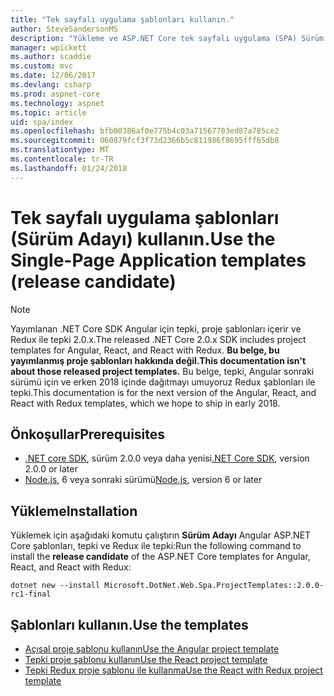 ```yaml
---
title: "Tek sayfalı uygulama şablonları kullanın."
author: SteveSandersonMS
description: "Yükleme ve ASP.NET Core tek sayfalı uygulama (SPA) Sürüm Adayı proje şablonları kullanmaya başlama hakkında bilgi edinin."
manager: wpickett
ms.author: scaddie
ms.custom: mvc
ms.date: 12/06/2017
ms.devlang: csharp
ms.prod: aspnet-core
ms.technology: aspnet
ms.topic: article
uid: spa/index
ms.openlocfilehash: bfb00386af0e775b4c03a71567703ed87a785ce2
ms.sourcegitcommit: 060879fcf3f73d2366b5c811986f8695fff65db8
ms.translationtype: MT
ms.contentlocale: tr-TR
ms.lasthandoff: 01/24/2018
---
```

# <a name="use-the-single-page-application-templates-release-candidate"></a><span data-ttu-id="8bc23-103">Tek sayfalı uygulama şablonları (Sürüm Adayı) kullanın.</span><span class="sxs-lookup"><span data-stu-id="8bc23-103">Use the Single-Page Application templates (release candidate)</span></span>

> [!NOTE]
> <span data-ttu-id="8bc23-104">Yayımlanan .NET Core SDK Angular için tepki, proje şablonları içerir ve Redux ile tepki 2.0.x.</span><span class="sxs-lookup"><span data-stu-id="8bc23-104">The released .NET Core 2.0.x SDK includes project templates for Angular, React, and React with Redux.</span></span> <span data-ttu-id="8bc23-105">**Bu belge, bu yayımlanmış proje şablonları hakkında değil.**</span><span class="sxs-lookup"><span data-stu-id="8bc23-105">**This documentation isn't about those released project templates.**</span></span> <span data-ttu-id="8bc23-106">Bu belge, tepki, Angular sonraki sürümü için ve erken 2018 içinde dağıtmayı umuyoruz Redux şablonları ile tepki.</span><span class="sxs-lookup"><span data-stu-id="8bc23-106">This documentation is for the next version of the Angular, React, and React with Redux templates, which we hope to ship in early 2018.</span></span>

## <a name="prerequisites"></a><span data-ttu-id="8bc23-107">Önkoşullar</span><span class="sxs-lookup"><span data-stu-id="8bc23-107">Prerequisites</span></span>

* <span data-ttu-id="8bc23-108">[.NET core SDK](https://www.microsoft.com/net/download), sürüm 2.0.0 veya daha yenisi</span><span class="sxs-lookup"><span data-stu-id="8bc23-108">[.NET Core SDK](https://www.microsoft.com/net/download), version 2.0.0 or later</span></span>
* <span data-ttu-id="8bc23-109">[Node.js](https://nodejs.org), 6 veya sonraki sürümü</span><span class="sxs-lookup"><span data-stu-id="8bc23-109">[Node.js](https://nodejs.org), version 6 or later</span></span>

## <a name="installation"></a><span data-ttu-id="8bc23-110">Yükleme</span><span class="sxs-lookup"><span data-stu-id="8bc23-110">Installation</span></span>

<span data-ttu-id="8bc23-111">Yüklemek için aşağıdaki komutu çalıştırın **Sürüm Adayı** Angular ASP.NET Core şablonları, tepki ve Redux ile tepki:</span><span class="sxs-lookup"><span data-stu-id="8bc23-111">Run the following command to install the **release candidate** of the ASP.NET Core templates for Angular, React, and React with Redux:</span></span>

```console
dotnet new --install Microsoft.DotNet.Web.Spa.ProjectTemplates::2.0.0-rc1-final
```

## <a name="use-the-templates"></a><span data-ttu-id="8bc23-112">Şablonları kullanın.</span><span class="sxs-lookup"><span data-stu-id="8bc23-112">Use the templates</span></span>

- [<span data-ttu-id="8bc23-113">Açısal proje şablonu kullanın</span><span class="sxs-lookup"><span data-stu-id="8bc23-113">Use the Angular project template</span></span>](xref:spa/angular)
- [<span data-ttu-id="8bc23-114">Tepki proje şablonu kullanın</span><span class="sxs-lookup"><span data-stu-id="8bc23-114">Use the React project template</span></span>](xref:spa/react)
- [<span data-ttu-id="8bc23-115">Tepki Redux proje şablonu ile kullanma</span><span class="sxs-lookup"><span data-stu-id="8bc23-115">Use the React with Redux project template</span></span>](xref:spa/react-with-redux)
